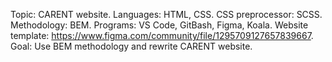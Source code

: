 Topic: CARENT website. 
Languages: HTML, CSS.
CSS preprocessor: SCSS.
Methodology: BEM.
Programs: VS Code, GitBash, Figma, Koala.
Website template: https://www.figma.com/community/file/1295709127657839667.
Goal: Use BEM methodology and rewrite CARENT website.